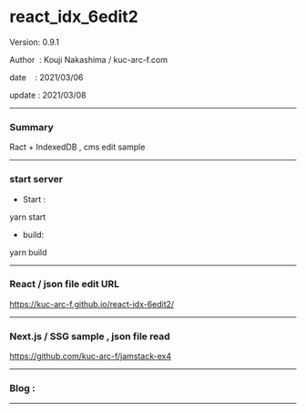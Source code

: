 ﻿# react_idx_6edit2

 Version: 0.9.1

 Author  : Kouji Nakashima / kuc-arc-f.com

 date    : 2021/03/06 

 update  : 2021/03/08 

***
### Summary

Ract + IndexedDB , cms edit sample
***
### start server
* Start :

yarn start

* build:

yarn build

***
###  React / json file edit URL

https://kuc-arc-f.github.io/react-idx-6edit2/

***
### Next.js / SSG sample , json file read

https://github.com/kuc-arc-f/jamstack-ex4

***
### Blog :


***

